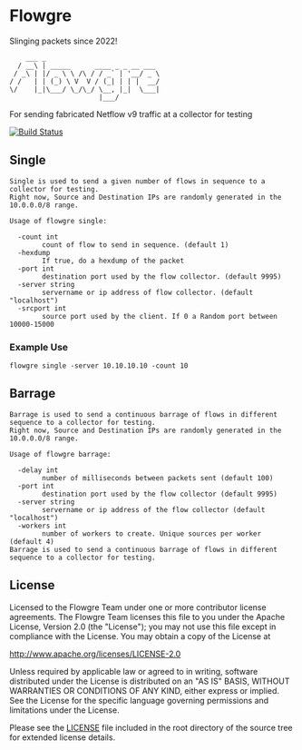 # Flowgre
Slinging packets since 2022!


```shell   
    ___ _                             
  / __\ | _____      ____ _ _ __ ___
 / _\ | |/ _ \ \ /\ / / _` | '__/ _ \
/ /   | | (_) \ V  V / (_| | | |  __/
\/    |_|\___/ \_/\_/ \__, |_|  \___|
                      |___/
```
For sending fabricated Netflow v9 traffic at a collector for testing

[![Build Status](https://drone.dmabry.net/api/badges/dmabry/flowgre/status.svg?ref=refs/heads/main)](https://drone.dmabry.net/dmabry/flowgre)

## Single
```shell
Single is used to send a given number of flows in sequence to a collector for testing.
Right now, Source and Destination IPs are randomly generated in the 10.0.0.0/8 range.

Usage of flowgre single:

  -count int
    	count of flow to send in sequence. (default 1)
  -hexdump
    	If true, do a hexdump of the packet
  -port int
    	destination port used by the flow collector. (default 9995)
  -server string
    	servername or ip address of flow collector. (default "localhost")
  -srcport int
    	source port used by the client. If 0 a Random port between 10000-15000
```

### Example Use
```shell
flowgre single -server 10.10.10.10 -count 10
```

## Barrage
```shell
Barrage is used to send a continuous barrage of flows in different sequence to a collector for testing.
Right now, Source and Destination IPs are randomly generated in the 10.0.0.0/8 range.

Usage of flowgre barrage:

  -delay int
    	number of milliseconds between packets sent (default 100)
  -port int
    	destination port used by the flow collector (default 9995)
  -server string
    	servername or ip address of the flow collector (default "localhost")
  -workers int
    	number of workers to create. Unique sources per worker (default 4)
Barrage is used to send a continuous barrage of flows in different sequence to a collector for testing.
```

## License
Licensed to the Flowgre Team under one
or more contributor license agreements. The Flowgre Team licenses this file to you
under the Apache License, Version 2.0 (the "License"); 
you may not use this file except in compliance
with the License.  You may obtain a copy of the License at

http://www.apache.org/licenses/LICENSE-2.0

Unless required by applicable law or agreed to in writing,
software distributed under the License is distributed on an
"AS IS" BASIS, WITHOUT WARRANTIES OR CONDITIONS OF ANY
KIND, either express or implied.  See the License for the
specific language governing permissions and limitations
under the License.

Please see the [LICENSE](LICENSE) file included in the root directory
of the source tree for extended license details.
